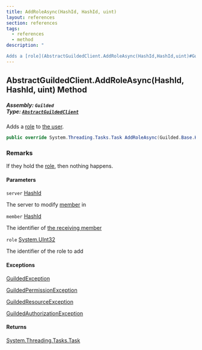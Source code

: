 ```yaml
---
title: AddRoleAsync(HashId, HashId, uint)
layout: references
section: references
tags:
  - references
  - method
description: "

Adds a [role](AbstractGuildedClient.AddRoleAsync(HashId,HashId,uint)#Guilded.AbstractGuildedClient.AddRoleAsync(Guilded.Base.HashId,Guilded.Base.HashId,uint).role 'Guilded.AbstractGuildedClient.AddRoleAsync(Guilded.Base.HashId, Guilded.Base.HashId, uint).role') to [the user](User 'Guilded.Base.Users.User')."
---
```


## AbstractGuildedClient.AddRoleAsync(HashId, HashId, uint) Method
##### **Assembly:** `Guilded`<br/>**Type:** [`AbstractGuildedClient`](AbstractGuildedClient 'Guilded.AbstractGuildedClient')

Adds a [role](AbstractGuildedClient.AddRoleAsync(HashId,HashId,uint)#Guilded.AbstractGuildedClient.AddRoleAsync(Guilded.Base.HashId,Guilded.Base.HashId,uint).role 'Guilded.AbstractGuildedClient.AddRoleAsync(Guilded.Base.HashId, Guilded.Base.HashId, uint).role') to [the user](User 'Guilded.Base.Users.User').

```csharp
public override System.Threading.Tasks.Task AddRoleAsync(Guilded.Base.HashId server, Guilded.Base.HashId member, uint role);
```

### Remarks
  
If they hold the [role](AbstractGuildedClient.AddRoleAsync(HashId,HashId,uint)#Guilded.AbstractGuildedClient.AddRoleAsync(Guilded.Base.HashId,Guilded.Base.HashId,uint).role 'Guilded.AbstractGuildedClient.AddRoleAsync(Guilded.Base.HashId, Guilded.Base.HashId, uint).role'), then nothing happens.
#### Parameters

<a name='Guilded.AbstractGuildedClient.AddRoleAsync(Guilded.Base.HashId,Guilded.Base.HashId,uint).server'></a>

`server` [HashId](HashId 'Guilded.Base.HashId')

The server to modify [member](Member 'Guilded.Base.Servers.Member') in

<a name='Guilded.AbstractGuildedClient.AddRoleAsync(Guilded.Base.HashId,Guilded.Base.HashId,uint).member'></a>

`member` [HashId](HashId 'Guilded.Base.HashId')

The identifier of [the receiving member](Member 'Guilded.Base.Servers.Member')

<a name='Guilded.AbstractGuildedClient.AddRoleAsync(Guilded.Base.HashId,Guilded.Base.HashId,uint).role'></a>

`role` [System.UInt32](https://docs.microsoft.com/en-us/dotnet/api/System.UInt32 'System.UInt32')

The identifier of the role to add

#### Exceptions

[GuildedException](GuildedException 'Guilded.Base.GuildedException')

[GuildedPermissionException](GuildedPermissionException 'Guilded.Base.GuildedPermissionException')

[GuildedResourceException](GuildedResourceException 'Guilded.Base.GuildedResourceException')

[GuildedAuthorizationException](GuildedAuthorizationException 'Guilded.Base.GuildedAuthorizationException')

#### Returns
[System.Threading.Tasks.Task](https://docs.microsoft.com/en-us/dotnet/api/System.Threading.Tasks.Task 'System.Threading.Tasks.Task')